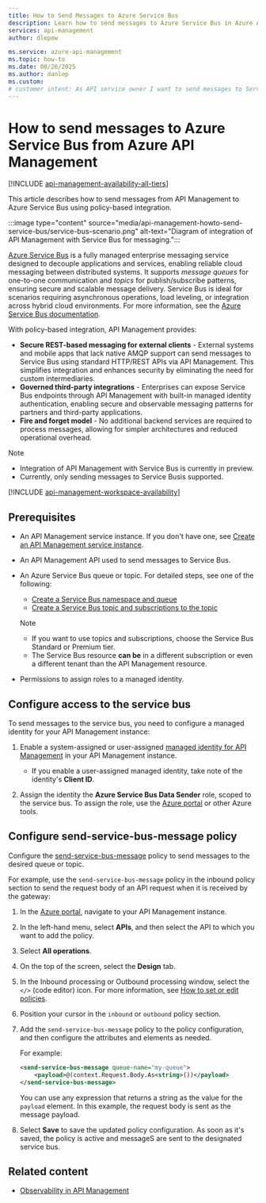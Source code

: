 ```yaml
---
title: How to Send Messages to Azure Service Bus
description: Learn how to send messages to Azure Service Bus in Azure API Management. Service Bus is a messaging service that allows you to decouple applications and services.
services: api-management
author: dlepow

ms.service: azure-api-management
ms.topic: how-to
ms.date: 08/26/2025
ms.author: danlep
ms.custom:
# customer intent: As API service owner I want to send messages to Service Bus so that I can decouple my applications and services.
---
```

# How to send messages to Azure Service Bus from Azure API Management

[!INCLUDE [api-management-availability-all-tiers](../../includes/api-management-availability-all-tiers.md)]

This article describes how to send messages from API Management to Azure Service Bus using policy-based integration.

:::image type="content" source="media/api-management-howto-send-service-bus/service-bus-scenario.png" alt-text="Diagram of integration of API Management with Service Bus for messaging.":::

[Azure Service Bus](azure/service-bus-messaging/service-bus-messaging-overview) is a fully managed enterprise messaging service designed to decouple applications and services, enabling reliable cloud messaging between distributed systems. It supports *message queues* for one-to-one communication and *topics* for publish/subscribe patterns, ensuring secure and scalable message delivery. Service Bus is ideal for scenarios requiring asynchronous operations, load leveling, or integration across hybrid cloud environments. For more information, see the [Azure Service Bus documentation](/azure/service-bus-messaging/).

With policy-based integration, API Management provides:

* **Secure REST-based messaging for external clients** - External systems and mobile apps that lack native AMQP support can send messages to Service Bus using standard HTTP/REST APIs via API Management. This simplifies integration and enhances security by eliminating the need for custom intermediaries.
* **Governed third-party integrations** - Enterprises can expose Service Bus endpoints through API Management with built-in managed identity authentication, enabling secure and observable messaging patterns for partners and third-party applications.
* **Fire and forget model** - No additional backend services are required to process messages, allowing for simpler architectures and reduced operational overhead.

> [!NOTE]
> * Integration of API Management with Service Bus is currently in preview.
> * Currently, only sending messages to Service Busis supported.

<!-- Check whether this feature is supported in workspaces -->

[!INCLUDE [api-management-workspace-availability](../../includes/api-management-workspace-availability.md)]

## Prerequisites

* An API Management service instance. If you don't have one, see [Create an API Management service instance](get-started-create-service-instance.md).
* An API Management API used to send messages to Service Bus.
* An Azure Service Bus queue or topic. For detailed steps, see one of the following:
    * [Create a Service Bus namespace and queue](/azure/service-bus-messaging/service-bus-dotnet-standard-get-started-queues)
    * [Create a Service Bus topic and subscriptions to the topic](/azure/service-bus-messaging/service-bus-quickstart-topics-subscriptions-portal)
    
    > [!NOTE]
    > * If you want to use topics and subscriptions, choose the Service Bus Standard or Premium tier.
    > * The Service Bus resource **can be** in a different subscription or even a different tenant than the API Management resource.

* Permissions to assign roles to a managed identity.

## Configure access to the service bus

To send messages to the service bus, you need to configure a managed identity for your API Management instance:

1. Enable a system-assigned or user-assigned [managed identity for API Management](api-management-howto-use-managed-service-identity.md) in your API Management instance.

    * If you enable a user-assigned managed identity, take note of the identity's **Client ID**.

1. Assign the identity the **Azure Service Bus Data Sender** role, scoped to the service bus. To assign the role, use the [Azure portal](../role-based-access-control/role-assignments-portal.yml) or other Azure tools.

## Configure send-service-bus-message policy

Configure the [send-service-bus-message](send-service-bus-message-policy.md) policy to send messages to the desired queue or topic. 

For example, use the `send-service-bus-message` policy in the inbound policy section to send the request body of an API request when it is received by the gateway:

1. In the [Azure portal](https://portal.azure.com), navigate to your API Management instance.
1. In the left-hand menu, select **APIs**, and then select the API to which you want to add the policy.
1. Select **All operations**.
1. On the top of the screen, select the **Design** tab.
1. In the Inbound processing or Outbound processing window, select the `</>` (code editor) icon. For more information, see [How to set or edit policies](set-edit-policies.md).
1. Position your cursor in the `inbound` or `outbound` policy section.
1. Add the `send-service-bus-message` policy to the policy configuration, and then configure the attributes and elements as needed. 

    For example:
    
    ```xml
    <send-service-bus-message queue-name="my-queue">
        <payload>@(context.Request.Body.As<string>())</payload>
    </send-service-bus-message>
    ```

      You can use any expression that returns a string as the value for the `payload` element. In this example, the request body is sent as the message payload.

1. Select **Save** to save the updated policy configuration. As soon as it's saved, the policy is active and messageS are sent to the designated service bus.



## Related content
* [Observability in API Management](observability.md)

